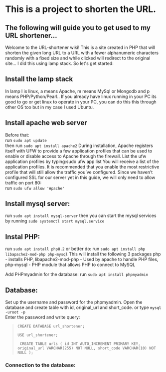 # This is a project to shorten the URL.
## The following will guide you to get used to my URL shortener...
Welcome to the URL-shortener wiki! This is a site created in PHP that will shorten the given long URL to a URL with a fewer alphanumeric characters randomly with a fixed size and while clicked will redirect to the original site... I did this using lamp stack. So let's get started:

## Install the lamp stack
In lamp l is linux, a means Apache, m means MySql or Mongodb and p means PHP/Python/Pearl.. If you already have linux running in your PC its good to go or get linux to operate in your PC, you can do this this through other OS too but in my case I used Ubuntu.

## Install apache web server
Before that: <br>run `sudo apt update`<br>
then run `sudo apt install apache2`
During installation, Apache registers itself with UFW to provide a few application profiles that can be used to enable or disable access to Apache through the firewall. List the ufw application profiles by typing:sudo ufw app list
You will receive a list of the application profiles. It is recommended that you enable the most restrictive profile that will still allow the traffic you’ve configured. Since we haven’t configured SSL for our server yet in this guide, we will only need to allow traffic on port 80:<br>
run `sudo ufw allow 'Apache'`


## Install mysql server:
run `sudo apt install mysql-server`
then you can start the mysql services by running `sudo systemctl start mysql.service`


## Instal PHP:
run `sudo apt install php8.2`
or better do:
run `sudo apt install php libapache2-mod-php php-mysql`
This will install the following 3 packages php - installs PHP, libapache2-mod-php - Used by apache to handle PHP files, php-mysql - PHP module that allows PHP to connect to MySQL

Add PHPmyadmin for the database:
run `sudo apt install phpmyadmin`


## Database:
Set up the username and password for the phpmyadmin. Open the database and create table with id, original_url and short_code. or type `mysql -uroot -p`<br>
Enter the password and write query:
> `CREATE DATABASE url_shortener; `
>
> `USE url_shortener; `
>
>` CREATE TABLE urls ( id INT AUTO_INCREMENT PRIMARY KEY, original_url VARCHAR(255) NOT NULL, short_code VARCHAR(10) NOT NULL );`
### Connection to the database:


